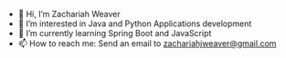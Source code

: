 - 👋 Hi, I’m Zachariah Weaver 
- 👀 I’m interested in Java and Python Applications development
- 🌱 I’m currently learning Spring Boot and JavaScript
- 📫 How to reach me: Send an email to zachariahjweaver@gmail.com

<!---
ZachariahWeaver/ZachariahWeaver is a ✨ special ✨ repository because its `README.md` (this file) appears on your GitHub profile.
You can click the Preview link to take a look at your changes.
--->
